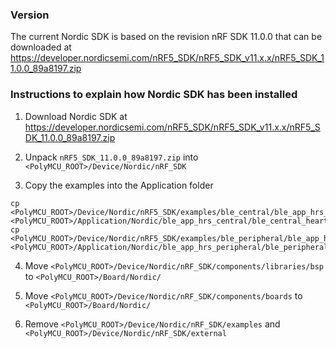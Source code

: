 ### Version

The current Nordic SDK is based on the revision nRF SDK 11.0.0 that can be downloaded at <https://developer.nordicsemi.com/nRF5_SDK/nRF5_SDK_v11.x.x/nRF5_SDK_11.0.0_89a8197.zip>

### Instructions to explain how Nordic SDK has been installed

1. Download Nordic SDK at <https://developer.nordicsemi.com/nRF5_SDK/nRF5_SDK_v11.x.x/nRF5_SDK_11.0.0_89a8197.zip>

2. Unpack `nRF5_SDK_11.0.0_89a8197.zip` into `<PolyMCU_ROOT>/Device/Nordic/nRF_SDK`

3. Copy the examples into the Application folder

```
cp <PolyMCU_ROOT>/Device/Nordic/nRF5_SDK/examples/ble_central/ble_app_hrs_c/main.c <PolyMCU_ROOT>/Application/Nordic/ble_app_hrs_central/ble_central_heart_monitor.c
cp <PolyMCU_ROOT>/Device/Nordic/nRF5_SDK/examples/ble_peripheral/ble_app_hrs/main.c <PolyMCU_ROOT>/Application/Nordic/ble_app_hrs_peripheral/ble_peripheral_heart_monitor.c
```

4. Move `<PolyMCU_ROOT>/Device/Nordic/nRF_SDK/components/libraries/bsp` to `<PolyMCU_ROOT>/Board/Nordic/`
5. Move `<PolyMCU_ROOT>/Device/Nordic/nRF_SDK/components/boards` to `<PolyMCU_ROOT>/Board/Nordic/`

6. Remove `<PolyMCU_ROOT>/Device/Nordic/nRF_SDK/examples` and `<PolyMCU_ROOT>/Device/Nordic/nRF_SDK/external`
